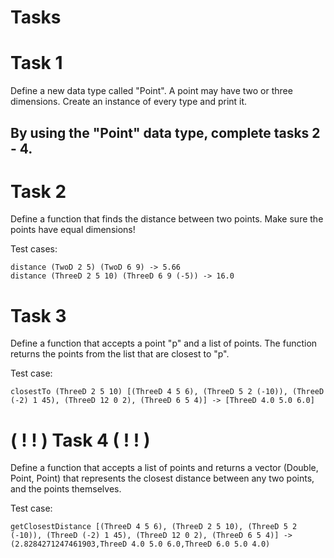 # Tasks

# Task 1
Define a new data type called "Point". A point may have two or three dimensions. Create an instance of every type and print it.

## By using the "Point" data type, complete tasks 2 - 4.

# Task 2
Define a function that finds the distance between two points. Make sure the points have equal dimensions!

Test cases:

    distance (TwoD 2 5) (TwoD 6 9) -> 5.66
    distance (ThreeD 2 5 10) (ThreeD 6 9 (-5)) -> 16.0

# Task 3
Define a function that accepts a point "p" and a list of points. The function returns the points from the list that are closest to "p".

Test case:

    closestTo (ThreeD 2 5 10) [(ThreeD 4 5 6), (ThreeD 5 2 (-10)), (ThreeD (-2) 1 45), (ThreeD 12 0 2), (ThreeD 6 5 4)] -> [ThreeD 4.0 5.0 6.0]

# ( ! ! ) Task 4 ( ! ! )
Define a function that accepts a list of points and returns a vector (Double, Point, Point) that represents the closest distance between any two points, and the points themselves.

Test case:

    getClosestDistance [(ThreeD 4 5 6), (ThreeD 2 5 10), (ThreeD 5 2 (-10)), (ThreeD (-2) 1 45), (ThreeD 12 0 2), (ThreeD 6 5 4)] -> (2.8284271247461903,ThreeD 4.0 5.0 6.0,ThreeD 6.0 5.0 4.0)